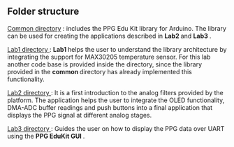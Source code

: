 ## Folder structure

<a href="Arduino/common"> Common directory</a> : includes the PPG Edu Kit library for Arduino. The library can be used for creating the applications described in <b> Lab2 </b> and <b> Lab3 </b>.

<a href="Arduino/Lab1"> Lab1 directory </a>: <b> Lab1 </b> helps the user to understand the library architecture by integrating the support for MAX30205 temperature sensor. 
For this lab another code base is provided inside the directory, since the library provided in the <b> common </b> directory has already implemented this functionality.

<a href="Arduino/Lab2"> Lab2 directory </a>: It is a first introduction to the analog filters provided by the platform. The application helps the user to integrate the OLED functionality, 
DMA-ADC buffer readings and push buttons into a final application that displays the PPG signal at different analog stages.

<a href="Ardunio/Lab3"> Lab3 directory </a>: Guides the user on how to display the PPG data over UART using the <b> PPG EduKit GUI </b>.
